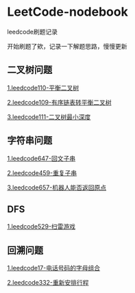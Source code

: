 # LeetCode-nodebook
leedcode刷题记录

开始刷题了欸，记录一下解题思路，慢慢更新


## 二叉树问题

[1.leedcode110-平衡二叉树](https://github.com/Zweo/LeetCode-nodebook/blob/master/code/isBalanced.md)

[2.leedcode109-有序链表转平衡二叉树](https://github.com/Zweo/LeetCode-nodebook/blob/master/code/sortedListToBST.md)

[3.leedcode111-二叉树最小深度](https://github.com/Zweo/LeetCode-nodebook/blob/master/code/minDepth.md)


## 字符串问题

[1.leedcode647-回文子串](https://github.com/Zweo/LeetCode-nodebook/blob/master/code/countSubstrings.md)

[2.leedcode459-重复子串](https://github.com/Zweo/LeetCode-nodebook/blob/master/code/repeatedSubstringPattern.md)

[3.leedcode657-机器人能否返回原点](https://github.com/Zweo/LeetCode-nodebook/blob/master/code/judgeCircle.md)



## DFS
[1.leedcode529-扫雷游戏](https://github.com/Zweo/LeetCode-nodebook/blob/master/code/updateBoard.md)

## 回溯问题

[1.leedcode17-电话号码的字母组合](https://github.com/Zweo/LeetCode-nodebook/blob/master/code/letterCombinations.md)

[2.leedcode332-重新安排行程](https://github.com/Zweo/LeetCode-nodebook/blob/master/code/findItinerary.md)





